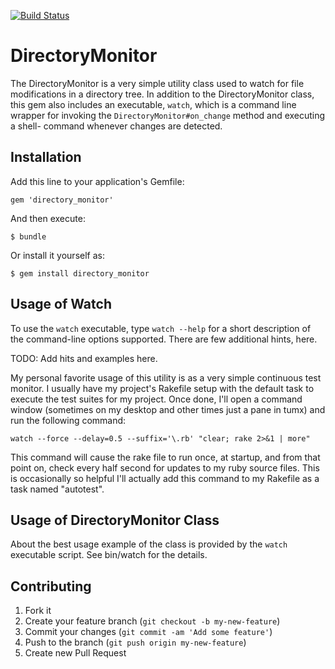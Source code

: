 [![Build Status](https://travis-ci.org/DALove1025/directory_monitor.svg?branch=master)](https://travis-ci.org/DALove1025/directory_monitor)

# DirectoryMonitor

The DirectoryMonitor is a very simple utility class used to watch for file
modifications in a directory tree. In addition to the DirectoryMonitor class,
this gem also includes an executable, `watch`, which is a command line wrapper
for invoking the `DirectoryMonitor#on_change` method and executing a shell-
command whenever changes are detected.

## Installation

Add this line to your application's Gemfile:

    gem 'directory_monitor'

And then execute:

    $ bundle

Or install it yourself as:

    $ gem install directory_monitor

## Usage of Watch

To use the `watch` executable, type `watch --help` for a short description of
the command-line options supported. There are few additional hints, here.

TODO: Add hits and examples here.

My personal favorite usage of this utility is as a very simple continuous test
monitor. I usually have my project's Rakefile setup with the default task to
execute the test suites for my project. Once done, I'll open a command window
(sometimes on my desktop and other times just a pane in tumx) and run the
following command:

    watch --force --delay=0.5 --suffix='\.rb' "clear; rake 2>&1 | more"

This command will cause the rake file to run once, at startup, and from that
point on, check every half second for updates to my ruby source files. This
is occasionally so helpful I'll actually add this command to my Rakefile
as a task named "autotest".

## Usage of DirectoryMonitor Class

About the best usage example of the class is provided by the `watch` executable
script. See bin/watch for the details.

## Contributing

1. Fork it
2. Create your feature branch (`git checkout -b my-new-feature`)
3. Commit your changes (`git commit -am 'Add some feature'`)
4. Push to the branch (`git push origin my-new-feature`)
5. Create new Pull Request
